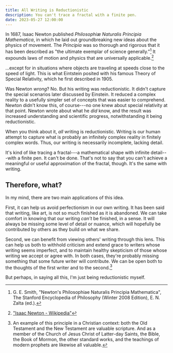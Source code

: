 ```yaml
---
title: All Writing is Reductionistic
description: You can't trace a fractal with a finite pen.
date: 2023-05-27 12:00:00
---
```


In 1687, Isaac Newton published _Philosophiæ Naturalis Principia Mathematica_,
in which he laid out groundbreaking new ideas about the physics of movement. The
_Principia_ was so thorough and rigorous that it has been described as "the
ultimate exemplar of science generally."[^newton-1] It expounds laws of motion and
physics that are universally
applicable.[^newton-2]

...except for in situations where objects are traveling at speeds close to the
speed of light. This is what Eintstein posited with his famous Theory of Special
Relativity, which he first described in 1905.

Was Newton _wrong_? No. But his writing was reductionistic. It didn't capture
the special scenarios later discussed by Einstein. It reduced a complex reality
to a usefully simpler set of concepts that was easier to comprehend. Newton
didn't know this, of course---no one knew about special relativity at that
point. Newton wrote about what he _did_ know, and the result was increased
understanding and scientific progress, notwithstanding it being reductionistic.

When you think about it, _all_ writing is reductionistic. Writing is our human
attempt to capture what is probably an infinitely complex reality in finitely
complex words. Thus, our writing is necessarily incomplete, lacking detail.

It's kind of like tracing a fractal---a mathematical shape with infinite
detail---with a finite pen. It can't be done. That's not to say that you can't
achieve a meaningful or useful approximation of the fractal, though. It's the
same with writing.

## Therefore, what?

In my mind, there are two main applications of this idea.

First, it can help us avoid perfectionism in our own writing. It has been said
that writing, like art, is not so much finished as it is abandoned. We can take
comfort in knowing that our writing _can't_ be finished, in a sense. It will
always be missing some level of detail or nuance, which will hopefully be
contributed by others as they build on what we share.

Second, we can benefit from viewing others' writing through this lens. This can
help us both to withhold criticism and extend grace to writers whose writing
seems imperfect, and to maintain healthy skepticism of those whose writing we
accept or agree with. In both cases, they're probably missing something that
some future writer will contribute. We can be open both to the thoughts of the
first writer and to the second.[^christian-example]

But perhaps, in saying all this, I'm just being reductionistic myself.

[^newton-1]: G. E. Smith, "Newton's Philosophiae
Naturalis Principia Mathematica", The Stanford Encyclopedia of Philosophy
(Winter 2008 Edition), E. N. Zalta (ed.).

[^newton-2]: ["Isaac Newton - Wikipedia"](https://en.wikipedia.org/wiki/Isaac_Newton)

[^christian-example]: An example of this principle in
a Christian context: both the Old Testament and the New Testament are valuable
scripture. And as a member of the Church of Jesus Christ of Latter-day Saints,
the Bible, the Book of Mormon, the other standard works, and the teachings of
modern prophets are likewise all valuable.